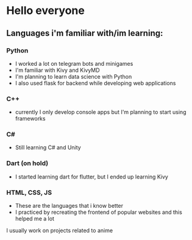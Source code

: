 # Hello everyone


## Languages i'm familiar with/im learning:
### **Python**
  - I worked a lot on telegram bots and minigames
  - I'm familiar with Kivy and KivyMD
  - I'm planning to learn data science with Python
  - I also used flask for backend while developing web applications
 
### **C++**
  - currently I only develop console apps but I'm planning to start using frameworks

### **C#**
  - Still learning C# and Unity

### **Dart (on hold)**
  - I started learning dart for flutter, but I ended up learning Kivy

### **HTML, CSS, JS**
  - These are the languages that i know better
  - I practiced by recreating the frontend of popular websites and this helped me a lot


I usually work on projects related to anime



<!---
Ersal16/Ersal16 is a ✨ special ✨ repository because its `README.md` (this file) appears on your GitHub profile.
You can click the Preview link to take a look at your changes.
--->
